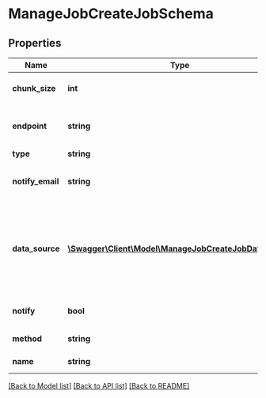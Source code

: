 # ManageJobCreateJobSchema

## Properties
Name | Type | Description | Notes
------------ | ------------- | ------------- | -------------
**chunk_size** | **int** | The maximum size of the chunk that the endpoint accepts. If not provided, it defaults to 100 | [optional] 
**endpoint** | **string** | The endpoint of the batch API that will process each chunk of records and return errors &amp;amp; output (e.g. &amp;quot;/manage/v1/user/batch&amp;quot;) | 
**type** | **string** | The type of data source | 
**notify_email** | **string** | Notifications will be sent to this email, if it&#39;s empty they will be sent to the user that created the background job | [optional] 
**data_source** | [**\Swagger\Client\Model\ManageJobCreateJobDataSource**](ManageJobCreateJobDataSource.md) | An object containing data source configuration params specific of the data_source type. For type &#x3D; &amp;quot;importer&amp;quot;, it will contain the importer preset used to trigger the import job; for type &#x3D; &amp;quot;api&amp;quot;, it contains an array of records to be cached and processed. | 
**notify** | **bool** | Whether the job executor should send an email to the author when the job is completed state. Default: true | [optional] 
**method** | **string** | The HTTP method to use when calling the &amp;quot;endpoint&amp;quot; | 
**name** | **string** | Job title (e.g. &amp;quot;Importing users from CSV&amp;quot;) | 

[[Back to Model list]](../README.md#documentation-for-models) [[Back to API list]](../README.md#documentation-for-api-endpoints) [[Back to README]](../README.md)


